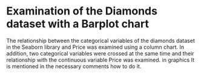 # Examination of the Diamonds dataset with a Barplot chart

The relationship between the categorical variables of the diamonds dataset in the Seaborn library and Price was examined using a column chart.
In addition, two categorical variables were crossed at the same time and their relationship with the continuous variable Price was examined. in graphics
It is mentioned in the necessary comments how to do it.
